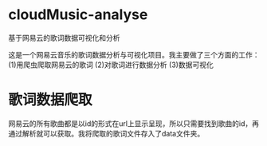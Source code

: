# cloudMusic-analyse
基于网易云的歌词数据可视化和分析

这是一个网易云音乐的歌词数据分析与可视化项目。我主要做了三个方面的工作：
(1)用爬虫爬取网易云的歌词
(2)对歌词进行数据分析
(3)数据可视化

# 歌词数据爬取
网易云的所有歌曲都是以id的形式在url上显示呈现，所以只需要找到歌曲的id，再通过解析就可以获取。我将爬取的歌词文件存入了data文件夹。

